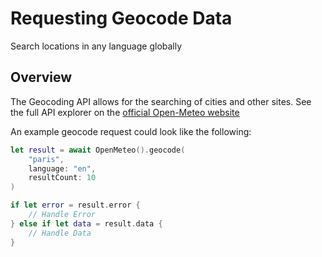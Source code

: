 # Requesting Geocode Data

Search locations in any language globally

## Overview

The Geocoding API allows for the searching of cities and other sites. See the full API explorer on the [official Open-Meteo website](https://open-meteo.com/en/docs/geocoding-api) 

An example geocode request could look like the following:
```swift
let result = await OpenMeteo().geocode(
    "paris",
    language: "en",
    resultCount: 10
)

if let error = result.error {
    // Handle Error
} else if let data = result.data {
    // Handle Data
}
```

